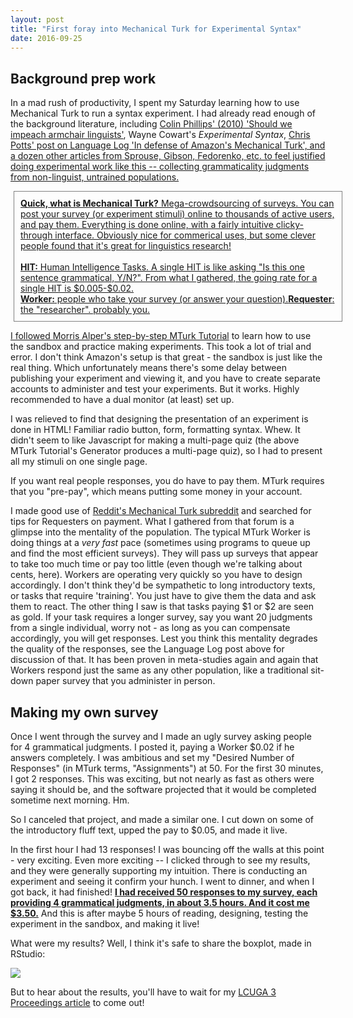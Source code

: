 ```yaml
---
layout: post
title: "First foray into Mechanical Turk for Experimental Syntax"
date: 2016-09-25
---
```



<h2>Background prep work</h2>

In a mad rush of productivity, I spent my Saturday learning how to use Mechanical Turk to run a syntax experiment. I had already read enough of the background literature, including <a href="http://www.colinphillips.net/wp-content/uploads/2014/08/phillips2010_armchairlinguistics.pdf">Colin Phillips' (2010) 'Should we impeach armchair linguists'</a>, Wayne Cowart's <i>Experimental Syntax</i>, <a href="http://languagelog.ldc.upenn.edu/nll/?p=1233">Chris Potts' post on Language Log 'In defense of Amazon's Mechanical Turk', and a dozen other articles from Sprouse, Gibson, Fedorenko, etc. to feel justified doing experimental work like this -- collecting grammaticality judgments from non-linguist, untrained populations.

<div style="
    width: 100%;
    padding: 10px;
    border: 1px solid gray;
    margin: 5px;"><b>Quick, what is Mechanical Turk?</b> Mega-crowdsourcing of surveys. You can post your survey (or experiment stimuli) online to thousands of active users, and pay them. Everything is done online, with a fairly intuitive clicky-through interface. Obviously nice for commerical uses, but some clever people found that it's great for linguistics research!<br><br><b>HIT:</b> Human Intelligence Tasks. A single HIT is like asking "Is this one sentence grammatical, Y/N?". From what I gathered, the going rate for a single HIT is $0.005-$0.02.<br><b>Worker:</b> people who take your survey (or answer your question).<b>Requester</b>: the "researcher". probably you. </div>

I followed <a href="http://mturk.mit.edu/tutorial/">Morris Alper's step-by-step MTurk Tutorial</a> to learn how to use the sandbox and practice making experiments. This took a lot of trial and error. I don't think Amazon's setup is that great - the sandbox is just like the real thing. Which unfortunately means there's some delay between publishing your experiment and viewing it, and you have to create separate accounts to administer and test your experiments. But it works. Highly recommended to have a dual monitor (at least) set up.

I was relieved to find that designing the presentation of an experiment is done in HTML! Familiar radio button, form, formatting syntax. Whew. It didn't seem to like Javascript for making a multi-page quiz (the above MTurk Tutorial's Generator produces a multi-page quiz), so I had to present all my stimuli on one single page.

If you want real people responses, you do have to pay them. MTurk requires that you "pre-pay", which means putting some money in your account. 

I made good use of <a href="https://www.reddit.com/r/mturk/">Reddit's Mechanical Turk subreddit</a> and searched for tips for Requesters on payment. What I gathered from that forum is a glimpse into the mentality of the population. The typical MTurk Worker is doing things at a <i>very fast</i> pace (sometimes using programs to queue up and find the most efficient surveys). They will pass up surveys that appear to take too much time or pay too little (even though we're talking about cents, here). Workers are operating very quickly so you have to design accordingly. I don't think they'd be sympathetic to long introductory texts, or tasks that require 'training'. You just have to give them the data and ask them to react. The other thing I saw is that tasks paying $1 or $2 are seen as gold. If your task requires a longer survey, say you want 20 judgments from a single individual, worry not - as long as you can compensate accordingly, you will get responses. Lest you think this mentality degrades the quality of the responses, see the Language Log post above for discussion of that. It has been proven in meta-studies again and again that Workers respond just the same as any other population, like a traditional sit-down paper survey that you administer in person.

<h2>Making my own survey</h2>

Once I went through the survey and I made an ugly survey asking people for 4 grammatical judgments. I posted it, paying a Worker $0.02 if he answers completely. I was ambitious and set my "Desired Number of Responses" (in MTurk terms, "Assignments") at 50. For the first 30 minutes, I got 2 responses. This was exciting, but not nearly as fast as others were saying it should be, and the software projected that it would be completed sometime next morning. Hm. 

So I canceled that project, and made a similar one. I cut down on some of the introductory fluff text, upped the pay to $0.05, and made it live. 

In the first hour I had 13 responses! I was bouncing off the walls at this point - very exciting. Even more exciting -- I clicked through to see my results, and they were generally supporting my intuition. There is conducting an experiment and seeing it confirm your hunch. I went to dinner, and when I got back, it had finished! <b><u>I had received 50 responses to my survey, each providing 4 grammatical judgments, in about 3.5 hours. And it cost me $3.50.</u></b> And this is after maybe 5 hours of reading, designing, testing the experiment in the sandbox, and making it live!

What were my results? Well, I think it's safe to share the boxplot, made in RStudio:

<img src="{{ site.url }}/assets/slash-boxplot.png">

But to hear about the results, you'll have to wait for my <a href="http://www.lsuga.com/conference/2016">LCUGA 3 Proceedings article</a> to come out!
